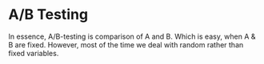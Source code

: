 # A/B Testing
In essence, A/B-testing is comparison of A and B. Which is easy, when A & B are fixed. However, most of the time we deal with random rather than fixed variables.

